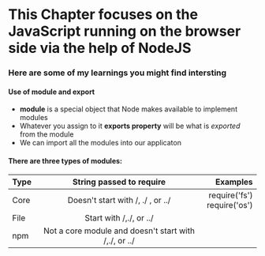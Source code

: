 # This Chapter focuses on the JavaScript running on the browser side via the help of NodeJS

### Here are some of my learnings you might find intersting

#### Use of module and export

- **module** is a special object that Node makes available to implement modules
- Whatever you assign to it **exports property** will be what is *exported* from the module
- We can import all the modules into our applicaton

#### There are three types of modules:

| Type | String passed to require | Examples |
|------|:------------------------:|---------:|
| Core | Doesn't start with /, ./ , or ../ | require('fs')<br>require('os')|
| File | Start with /,./, or ../  ||
| npm  | Not a core module and doesn't start with /,./, or ../||